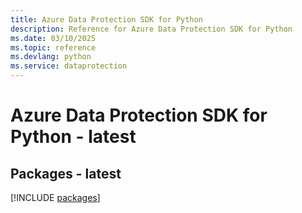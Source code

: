 ```yaml
---
title: Azure Data Protection SDK for Python
description: Reference for Azure Data Protection SDK for Python
ms.date: 03/10/2025
ms.topic: reference
ms.devlang: python
ms.service: dataprotection
---
```

# Azure Data Protection SDK for Python - latest
## Packages - latest
[!INCLUDE [packages](data-protection-index.md)]